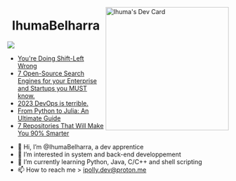 <a href="https://app.daily.dev/Ihu_Ma"><img src="https://api.daily.dev/devcards/64e11fcca7f943a790e09e31b5c63948.png?r=kmk" width="280" alt="Ihuma's Dev Card" align="right" /></a>
<h1 align="center">IhumaBelharra</h1>

![](https://img.shields.io/badge/Code-Python-informational?style=flat&logo=python&logoColor=ffd343&color=ffd343)

<!-- daily.dev BOOKMARKS:START -->
- [You&#39;re Doing Shift-Left Wrong](https://app.daily.dev/posts/VhEHsB94u?utm_source=rss&utm_medium=bookmarks&utm_campaign=Z1XgSyCBkf0yjD80kbM80)
- [7 Open-Source Search Engines for your Enterprise and Startups you MUST know.](https://app.daily.dev/posts/J55VZwpTO?utm_source=rss&utm_medium=bookmarks&utm_campaign=Z1XgSyCBkf0yjD80kbM80)
- [2023 DevOps is terrible.](https://app.daily.dev/posts/9pjMhBTnC?utm_source=rss&utm_medium=bookmarks&utm_campaign=Z1XgSyCBkf0yjD80kbM80)
- [From Python to Julia: An Ultimate Guide](https://app.daily.dev/posts/6a98DtOgr?utm_source=rss&utm_medium=bookmarks&utm_campaign=Z1XgSyCBkf0yjD80kbM80)
- [7 Repositories That Will Make You 90% Smarter](https://app.daily.dev/posts/NH0rO6ofF?utm_source=rss&utm_medium=bookmarks&utm_campaign=Z1XgSyCBkf0yjD80kbM80)
<!-- daily.dev BOOKMARKS:END --> 

- 👋 Hi, I’m @IhumaBelharra, a dev apprentice 
- 👀 I’m interested in system and back-end developpement
- 🌱 I’m currently learning Python, Java, C/C++ and shell scripting
- 📫 How to reach me > ipolly.dev@proton.me


<!---
IhumaBelharra/IhumaBelharra is a ✨ special ✨ repository because its `README.md` (this file) appears on your GitHub profile.
You can click the Preview link to take a look at your changes.
--->
